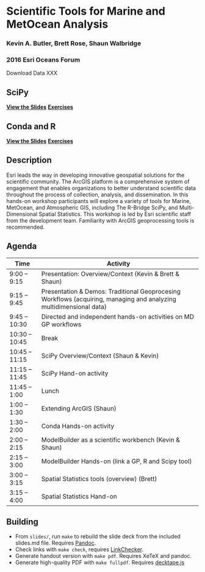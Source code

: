Scientific Tools for Marine and MetOcean Analysis
=================================================

### Kevin A. Butler, Brett Rose, Shaun Walbridge
### 2016 Esri Oceans Forum

Download Data XXX

SciPy
-----

**[View the Slides](https://4326.us/esri/scipy-ws)**
**[Exercises](./scipy/exercises)**


Conda and R
-----------

**[View the Slides](https://4326.us/esri/conda-r-ws)**
**[Exercises](./conda-r/exercises)**

Description
-----------

Esri leads the way in developing innovative geospatial solutions for the scientific community. The ArcGIS platform is a comprehensive system of engagement that enables organizations to better understand scientific data throughout the process of collection, analysis, and dissemination. In this hands-on workshop participants will explore a variety of tools for Marine, MetOcean, and Atmospheric GIS, including The R-Bridge SciPy, and Multi-Dimensional Spatial Statistics.  This workshop is led by Esri scientific staff from the development team.  Familiarity with ArcGIS geoprocessing tools is recommended.

Agenda
------

Time | Activity
-----|---------
9:00 – 9:15 | Presentation: Overview/Context (Kevin & Brett & Shaun)
9:15 – 9:45 | Presentation & Demos: Traditional Geoprocesing Workflows (acquiring, managing and analyzing multidimensional data)
9:45 – 10:30 | Directed and independent hands-on activities on MD GP workflows
10:30 – 10:45 | Break
10:45 – 11:15 | SciPy Overview/Context (Shaun & Kevin)
11:15 – 11:45 | SciPy Hand-on activity
11:45 – 1:00 | Lunch
1:00 – 1:30 | Extending ArcGIS (Shaun)
1:30 – 2:00 | Conda Hands-on activity
2:00 – 2:15 | ModelBuilder as a scientific workbench (Kevin & Shaun)
2:15 – 3:00 | ModelBuilder Hands-on (link a GP, R and Scipy tool)
3:00 – 3:15 | Spatial Statistics tools (overview) (Brett)
3:15 – 4:00 | Spatial Statistics Hand-on

Building
--------

 - From `slides/`, run `make` to rebuild the slide deck from the included slides.md file. Requires [Pandoc](http://johnmacfarlane.net/pandoc/).
 - Check links with `make check`, requires [LinkChecker](https://pypi.python.org/pypi/LinkChecker).
 - Generate handout version with `make pdf`. Requires XeTeX and pandoc.
 - Generate high-quality PDF with `make fullpdf`. Requires [decktape.js](https://github.com/astefanutti/decktape)
